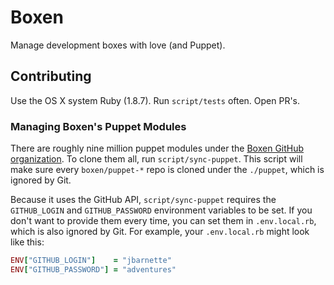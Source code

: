 # Boxen

Manage development boxes with love (and Puppet).

## Contributing

Use the OS X system Ruby (1.8.7). Run `script/tests` often. Open PR's.

### Managing Boxen's Puppet Modules

There are roughly nine million puppet modules under the
[Boxen GitHub organization][boxen]. To clone them all, run
`script/sync-puppet`. This script will make sure every
`boxen/puppet-*` repo is cloned under the `./puppet`, which is ignored
by Git.

[boxen]: https://github.com/boxen

Because it uses the GitHub API, `script/sync-puppet` requires the
`GITHUB_LOGIN` and `GITHUB_PASSWORD` environment variables to be set.
If you don't want to provide them every time, you can set them in
`.env.local.rb`, which is also ignored by Git. For example, your
`.env.local.rb` might look like this:

```ruby
ENV["GITHUB_LOGIN"]    = "jbarnette"
ENV["GITHUB_PASSWORD"] = "adventures"
```
